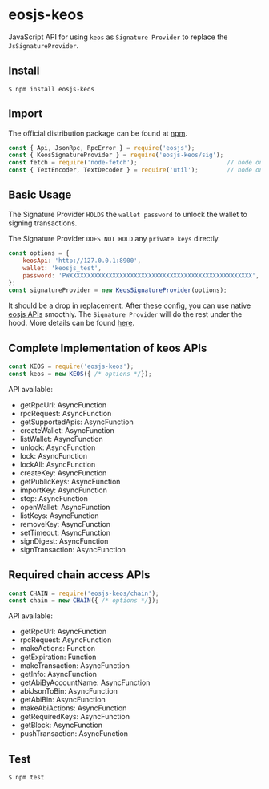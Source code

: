 # eosjs-keos

JavaScript API for using `keos` as `Signature Provider` to replace the `JsSignatureProvider`.

## Install

```console
$ npm install eosjs-keos
```

## Import

The official distribution package can be found at [npm](https://www.npmjs.com/package/eosjs-keos).

```js
const { Api, JsonRpc, RpcError } = require('eosjs');
const { KeosSignatureProvider } = require('eosjs-keos/sig');
const fetch = require('node-fetch');                         // node only; not needed in browsers
const { TextEncoder, TextDecoder } = require('util');        // node only; native TextEncoder/Decoder
```

## Basic Usage

The Signature Provider `HOLDS` the `wallet password` to unlock the wallet to signing transactions.

The Signature Provider `DOES NOT HOLD` any `private keys` directly.

```js
const options = {
    keosApi: 'http://127.0.0.1:8900',
    wallet: 'keosjs_test',
    password: 'PWXXXXXXXXXXXXXXXXXXXXXXXXXXXXXXXXXXXXXXXXXXXXXXXXXXX',
};
const signatureProvider = new KeosSignatureProvider(options);
```

It should be a drop in replacement. After these config, you can use native [eosjs APIs](https://eosio.github.io/eosjs) smoothly. The `Signature Provider` will do the rest under the hood. More details can be found [here](https://github.com/EOSIO/eosjs).

## Complete Implementation of keos APIs

```js
const KEOS = require('eosjs-keos');
const keos = new KEOS({ /* options */});
```

API available:

* getRpcUrl: AsyncFunction
* rpcRequest: AsyncFunction
* getSupportedApis: AsyncFunction
* createWallet: AsyncFunction
* listWallet: AsyncFunction
* unlock: AsyncFunction
* lock: AsyncFunction
* lockAll: AsyncFunction
* createKey: AsyncFunction
* getPublicKeys: AsyncFunction
* importKey: AsyncFunction
* stop: AsyncFunction
* openWallet: AsyncFunction
* listKeys: AsyncFunction
* removeKey: AsyncFunction
* setTimeout: AsyncFunction
* signDigest: AsyncFunction
* signTransaction: AsyncFunction

## Required chain access APIs

```js
const CHAIN = require('eosjs-keos/chain');
const chain = new CHAIN({ /* options */});
```

API available:

* getRpcUrl: AsyncFunction
* rpcRequest: AsyncFunction
* makeActions: Function
* getExpiration: Function
* makeTransaction: AsyncFunction
* getInfo: AsyncFunction
* getAbiByAccountName: AsyncFunction
* abiJsonToBin: AsyncFunction
* getAbiBin: AsyncFunction
* makeAbiActions: AsyncFunction
* getRequiredKeys: AsyncFunction
* getBlock: AsyncFunction
* pushTransaction: AsyncFunction

## Test

```console
$ npm test
```
